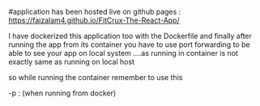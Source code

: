#application has been hosted live on github pages : https://faizalam4.github.io/FitCrux-The-React-App/

I have dockerized this application too with the Dockerfile and finally after running the app from its container you have to use port forwarding
to be able to see your app on local system ....as running in container is not exactly same as running on local host 

so while running the container remember to use this 

-p <localhost port>:<port where application is running in container> (when running from docker)

